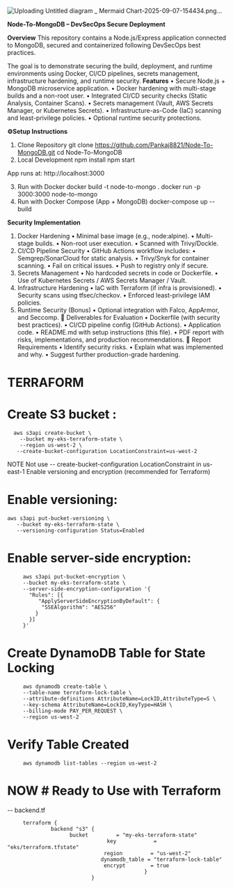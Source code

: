![Uploading Untitled diagram _ Mermaid Chart-2025-09-07-154434.png…]()


**Node-To-MongoDB – DevSecOps Secure Deployment**

**Overview**
This repository contains a Node.js/Express application connected to MongoDB, secured and containerized following DevSecOps best practices.

The goal is to demonstrate securing the build, deployment, and runtime environments using Docker, CI/CD pipelines, secrets management, infrastructure hardening, and runtime security.
**Features**
•	Secure Node.js + MongoDB microservice application.
•	Docker hardening with multi-stage builds and a non-root user.
•	Integrated CI/CD security checks (Static Analysis, Container Scans).
•	Secrets management (Vault, AWS Secrets Manager, or Kubernetes Secrets).
•	Infrastructure-as-Code (IaC) scanning and least-privilege policies.
•	Optional runtime security protections.

**⚙Setup Instructions**
1. Clone Repository
git clone https://github.com/Pankaj8821/Node-To-MongoDB.git
cd Node-To-MongoDB
2. Local Development
npm install
npm start

App runs at: http://localhost:3000

3. Run with Docker
docker build -t node-to-mongo .
docker run -p 3000:3000 node-to-mongo
4. Run with Docker Compose (App + MongoDB)
docker-compose up --build

**Security Implementation** 

1. Docker Hardening
•	Minimal base image (e.g., node:alpine). 
•	Multi-stage builds.
•	Non-root user execution.
•	Scanned with Trivy/Dockle.
2. CI/CD Pipeline Security
•	GitHub Actions workflow includes:
•	Semgrep/SonarCloud for static analysis.
•	Trivy/Snyk for container scanning.
•	Fail on critical issues.
•	Push to registry only if secure.
3. Secrets Management
•	No hardcoded secrets in code or Dockerfile.
•	Use of Kubernetes Secrets / AWS Secrets Manager / Vault.
4. Infrastructure Hardening
•	IaC with Terraform (if infra is provisioned).
•	Security scans using tfsec/checkov.
•	Enforced least-privilege IAM policies.
5. Runtime Security (Bonus)
•	Optional integration with Falco, AppArmor, and Seccomp.
📝 Deliverables for Evaluation
•	Dockerfile (with security best practices).
•	CI/CD pipeline config (GitHub Actions).
•	Application code.
•	README.md with setup instructions (this file).
•	PDF report with risks, implementations, and production recommendations.
📄 Report Requirements
•	Identify security risks.
•	Explain what was implemented and why.
•	Suggest further production-grade hardening.

# TERRAFORM
# Create  S3 bucket  :

      aws s3api create-bucket \
        --bucket my-eks-terraform-state \
        --region us-west-2 \
       --create-bucket-configuration LocationConstraint=us-west-2
    
NOTE  Not use  -- create-bucket-configuration LocationConstraint in us-east-1
Enable versioning and encryption (recommended for Terraform)
 # Enable versioning:
    aws s3api put-bucket-versioning \
       --bucket my-eks-terraform-state \
       --versioning-configuration Status=Enabled

# Enable server-side encryption:
         aws s3api put-bucket-encryption \
         --bucket my-eks-terraform-state \
         --server-side-encryption-configuration '{
           "Rules": [{
              "ApplyServerSideEncryptionByDefault": {
               "SSEAlgorithm": "AES256"
             }
           }]
         }'


# Create DynamoDB Table for State Locking
         
         aws dynamodb create-table \
         --table-name terraform-lock-table \
         --attribute-definitions AttributeName=LockID,AttributeType=S \
         --key-schema AttributeName=LockID,KeyType=HASH \
         --billing-mode PAY_PER_REQUEST \
         --region us-west-2

# Verify Table Created
         aws dynamodb list-tables --region us-west-2

# NOW #  Ready to Use with Terraform
  -- backend.tf 
    
         terraform {
                  backend "s3" {
                        bucket         = "my-eks-terraform-state"
                                    key            = "eks/terraform.tfstate"
                                   region         = "us-west-2"
                                  dynamodb_table = "terraform-lock-table"
                                   encrypt        = true
                                                }
                               }
